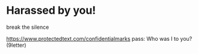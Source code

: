 # Harassed by you!

break the silence

https://www.protectedtext.com/confidentialmarks
pass: Who was I to you? (9letter)
